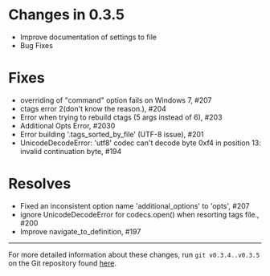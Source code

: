 Changes in 0.3.5
================

- Improve documentation of settings to file
- Bug Fixes

Fixes
=====

* overriding of "command" option fails on Windows 7, #207
* ctags error 2(don't know the reason.), #204
* Error when trying to rebuild ctags (5 args instead of 6), #203
* Additional Opts Error, #2030
* Error building '.tags_sorted_by_file' (UTF-8 issue), #201
* UnicodeDecodeError: 'utf8' codec can't decode byte 0xf4 in position 13: invalid continuation byte, #194

Resolves
========

* Fixed an inconsistent option name 'additional_options' to 'opts', #207
* ignore UnicodeDecodeError for codecs.open() when resorting tags file., #200
* Improve navigate_to_definition, #197

*******************************************************************************

For more detailed information about these changes, run ``git v0.3.4..v0.3.5``
on the Git repository found [here](https://github.com/SublimeText/CTags).
